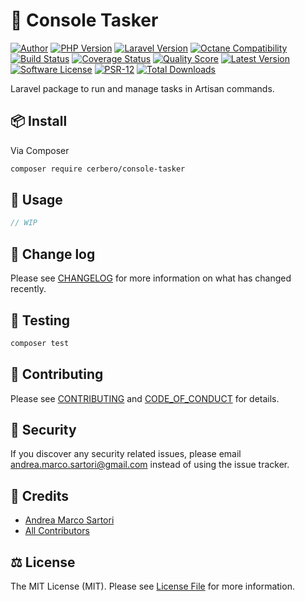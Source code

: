 # 🦾 Console Tasker

[![Author][ico-author]][link-author]
[![PHP Version][ico-php]][link-php]
[![Laravel Version][ico-laravel]][link-laravel]
[![Octane Compatibility][ico-octane]][link-octane]
[![Build Status][ico-actions]][link-actions]
[![Coverage Status][ico-scrutinizer]][link-scrutinizer]
[![Quality Score][ico-code-quality]][link-code-quality]
[![Latest Version][ico-version]][link-packagist]
[![Software License][ico-license]](LICENSE.md)
[![PSR-12][ico-psr12]][link-psr12]
[![Total Downloads][ico-downloads]][link-downloads]

Laravel package to run and manage tasks in Artisan commands.


## 📦 Install

Via Composer

``` bash
composer require cerbero/console-tasker
```

## 🔮 Usage

```php
// WIP
```

## 📆 Change log

Please see [CHANGELOG](CHANGELOG.md) for more information on what has changed recently.

## 🧪 Testing

``` bash
composer test
```

## 💞 Contributing

Please see [CONTRIBUTING](CONTRIBUTING.md) and [CODE_OF_CONDUCT](CODE_OF_CONDUCT.md) for details.

## 🧯 Security

If you discover any security related issues, please email andrea.marco.sartori@gmail.com instead of using the issue tracker.

## 🏅 Credits

- [Andrea Marco Sartori][link-author]
- [All Contributors][link-contributors]

## ⚖️ License

The MIT License (MIT). Please see [License File](LICENSE.md) for more information.

[ico-author]: https://img.shields.io/static/v1?label=author&message=cerbero90&color=50ABF1&logo=twitter&style=flat-square
[ico-php]: https://img.shields.io/packagist/php-v/cerbero/console-tasker?color=%234F5B93&logo=php&style=flat-square
[ico-laravel]: https://img.shields.io/static/v1?label=laravel&message=%E2%89%A58.0&color=ff2d20&logo=laravel&style=flat-square
[ico-octane]: https://img.shields.io/static/v1?label=octane&message=compatible&color=ff2d20&logo=laravel&style=flat-square
[ico-version]: https://img.shields.io/packagist/v/cerbero/console-tasker.svg?label=version&style=flat-square
[ico-actions]: https://img.shields.io/github/workflow/status/cerbero90/console-tasker/build?style=flat-square&logo=github
[ico-license]: https://img.shields.io/badge/license-MIT-brightgreen.svg?style=flat-square
[ico-psr12]: https://img.shields.io/static/v1?label=compliance&message=PSR-12&color=blue&style=flat-square
[ico-scrutinizer]: https://img.shields.io/scrutinizer/coverage/g/cerbero90/console-tasker.svg?style=flat-square&logo=scrutinizer
[ico-code-quality]: https://img.shields.io/scrutinizer/g/cerbero90/console-tasker.svg?style=flat-square&logo=scrutinizer
[ico-downloads]: https://img.shields.io/packagist/dt/cerbero/console-tasker.svg?style=flat-square

[link-author]: https://twitter.com/cerbero90
[link-php]: https://www.php.net
[link-laravel]: https://laravel.com
[link-octane]: https://github.com/laravel/octane
[link-packagist]: https://packagist.org/packages/cerbero/console-tasker
[link-actions]: https://github.com/cerbero90/console-tasker/actions?query=workflow%3Abuild
[link-psr12]: https://www.php-fig.org/psr/psr-12/
[link-scrutinizer]: https://scrutinizer-ci.com/g/cerbero90/console-tasker/code-structure
[link-code-quality]: https://scrutinizer-ci.com/g/cerbero90/console-tasker
[link-downloads]: https://packagist.org/packages/cerbero/console-tasker
[link-contributors]: ../../contributors
